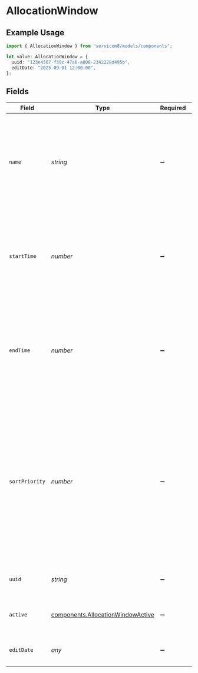 # AllocationWindow

## Example Usage

```typescript
import { AllocationWindow } from "servicem8/models/components";

let value: AllocationWindow = {
  uuid: "123e4567-f39c-47a6-a808-2342228d495b",
  editDate: "2025-09-01 12:00:00",
};
```

## Fields

| Field                                                                                                                                                                                                                                     | Type                                                                                                                                                                                                                                      | Required                                                                                                                                                                                                                                  | Description                                                                                                                                                                                                                               | Example                                                                                                                                                                                                                                   |
| ----------------------------------------------------------------------------------------------------------------------------------------------------------------------------------------------------------------------------------------- | ----------------------------------------------------------------------------------------------------------------------------------------------------------------------------------------------------------------------------------------- | ----------------------------------------------------------------------------------------------------------------------------------------------------------------------------------------------------------------------------------------- | ----------------------------------------------------------------------------------------------------------------------------------------------------------------------------------------------------------------------------------------- | ----------------------------------------------------------------------------------------------------------------------------------------------------------------------------------------------------------------------------------------- |
| `name`                                                                                                                                                                                                                                    | *string*                                                                                                                                                                                                                                  | :heavy_minus_sign:                                                                                                                                                                                                                        | Name of the allocation window that defines a time period for job scheduling. Common examples include 'Morning', 'Afternoon', 'Business Hours', etc.                                                                                       |                                                                                                                                                                                                                                           |
| `startTime`                                                                                                                                                                                                                               | *number*                                                                                                                                                                                                                                  | :heavy_minus_sign:                                                                                                                                                                                                                        | Start time of the allocation window measured in minutes from midnight. For example, 800 AM would be represented as 480 (8 hours × 60 minutes).                                                                                            |                                                                                                                                                                                                                                           |
| `endTime`                                                                                                                                                                                                                                 | *number*                                                                                                                                                                                                                                  | :heavy_minus_sign:                                                                                                                                                                                                                        | End time of the allocation window measured in minutes from midnight. For example, 1700 (500 PM) would be represented as 1020 (17 hours × 60 minutes).                                                                                     |                                                                                                                                                                                                                                           |
| `sortPriority`                                                                                                                                                                                                                            | *number*                                                                                                                                                                                                                                  | :heavy_minus_sign:                                                                                                                                                                                                                        | Numeric value determining the display order of allocation windows. Lower values indicate higher priority. System automatically sets this to match the start_time in minutes, unless it's an urgent priority window which gets priority 0. |                                                                                                                                                                                                                                           |
| `uuid`                                                                                                                                                                                                                                    | *string*                                                                                                                                                                                                                                  | :heavy_minus_sign:                                                                                                                                                                                                                        | Unique identifier for this record                                                                                                                                                                                                         | 123e4567-f39c-47a6-a808-2342228d495b                                                                                                                                                                                                      |
| `active`                                                                                                                                                                                                                                  | [components.AllocationWindowActive](../../models/components/allocationwindowactive.md)                                                                                                                                                    | :heavy_minus_sign:                                                                                                                                                                                                                        | Record active/deleted flag.  Valid values are [0,1]                                                                                                                                                                                       |                                                                                                                                                                                                                                           |
| `editDate`                                                                                                                                                                                                                                | *any*                                                                                                                                                                                                                                     | :heavy_minus_sign:                                                                                                                                                                                                                        | Timestamp at which record was last modified                                                                                                                                                                                               | 2025-09-01 12:00:00                                                                                                                                                                                                                       |